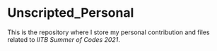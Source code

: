 # Unscripted_Personal
This is the repository where I store my personal contribution and files related to  *IITB Summer of Codes 2021*.
